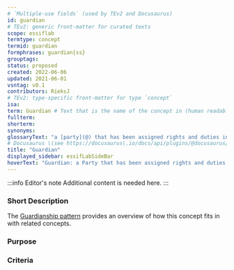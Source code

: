 ```yaml
---
# `Multiple-use fields` (used by TEv2 and Docusaurus)
id: guardian
# TEv2: generic front-matter for curated texts
scope: essiflab
termtype: concept
termid: guardian
formphrases: guardian{ss}
grouptags:
status: proposed
created: 2022-06-06
updated: 2021-06-01
vsntag: v0.1
contributors: RieksJ
# TEv2: type-specific front-matter for type `concept`
isa:
term: Guardian # Text that is the name of the concept in (human readable) texts.
fullterm:
shorterm:
synonyms:
glossaryText: "a [party](@) that has been assigned rights and duties in a [Guardianship Arrangement](@) for the purpose of caring for and/or protecting/guarding/defending the [entity](@) that is the [dependent](@) in that Guardianship Arrangement."
# Docusaurus \(see https://docusaurus\.io/docs/api/plugins/@docusaurus/plugin-content-docs#markdown-front-matter\):
title: "Guardian"
displayed_sidebar: essifLabSideBar
hoverText: "Guardian: a Party that has been assigned rights and duties in a Guardianship Arrangement for the purpose of caring for and/or protecting/guarding/defending the Entity that is the Dependent in that Guardianship Arrangement."
---
```


:::info Editor's note
Additional content is needed here.
:::

### Short Description

The [Guardianship pattern](pattern-guardianship@) provides an overview of how this concept fits in with related concepts.

### Purpose

### Criteria
